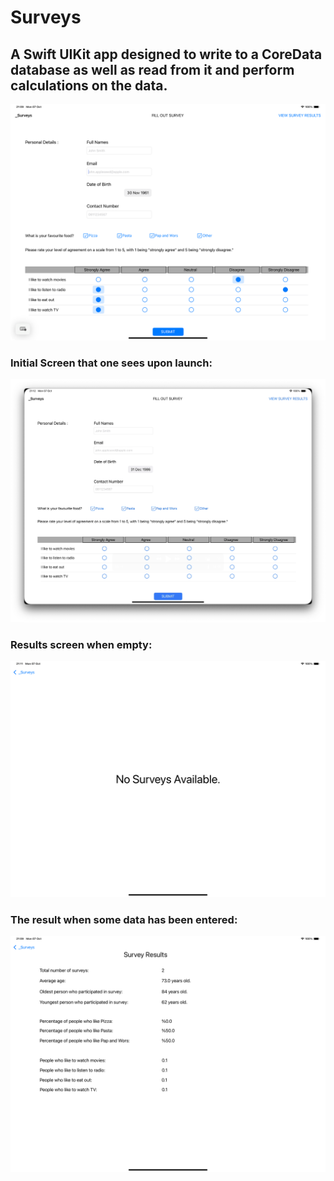 # **Surveys**

## A Swift UIKit app designed to write to a CoreData database as well as read from it and perform calculations on the data.

![alt](<Project%20Media/Simulator%20Screenshot%20-%20iPad%20Pro%2013-inch%20(M4)%20-%202024-10-07%20at%2021.09.46.png>)

### Initial Screen that one sees upon launch:

![alt](/Project%20Media/Home_Screen_Empty.png)

### Results screen when empty:

![alt](Project%20Media/Survey_Results-Empty.png)

### The result when some data has been entered:

![alt](<Project%20Media/Simulator%20Screenshot%20-%20iPad%20Pro%2013-inch%20(M4)%20-%202024-10-07%20at%2021.09.58.png>)
